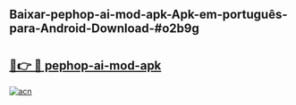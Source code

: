 ## Baixar-pephop-ai-mod-apk-Apk-em-português​-para-Android-Download-#o2b9g

# <h2><a href="https://ainizakaria.my?title=pephop-ai-mod-apk&ref=20M">🔗👉 🔴 pephop-ai-mod-apk</a></h2>

[![acn](https://github.com/user-attachments/assets/0f9c940e-d8b0-45ae-aac7-cd30a18b3e1c)](https://ainizakaria.my?title=pephop-ai-mod-apk&ref=20M)

